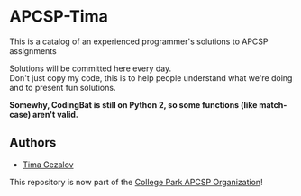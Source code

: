 # APCSP-Tima

This is a catalog of an experienced programmer's solutions to APCSP assignments

Solutions will be committed here every day. <br/>
Don't just copy my code, this is to help people understand what we're doing and to present fun solutions. 

**Somewhy, CodingBat is still on Python 2, so some functions (like match-case) aren't valid.**

## Authors

- [Tima Gezalov](https://github.com/timagez)

This repository is now part of the [College Park APCSP Organization](https://github.com/collegeparkapcsp)!
